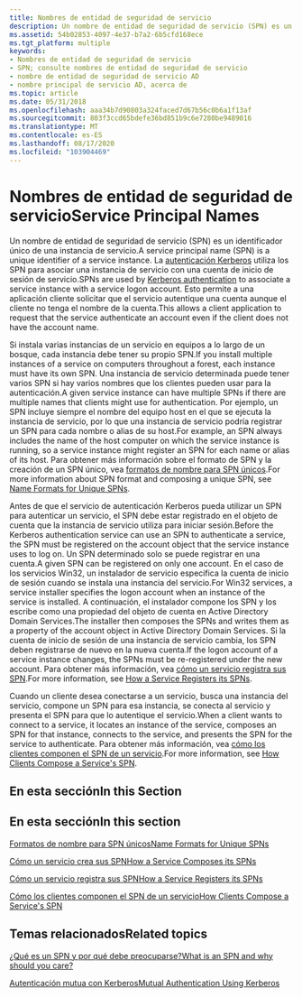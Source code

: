 ```yaml
---
title: Nombres de entidad de seguridad de servicio
description: Un nombre de entidad de seguridad de servicio (SPN) es un identificador único de una instancia de servicio.
ms.assetid: 54b02853-4097-4e37-b7a2-6b5cfd168ece
ms.tgt_platform: multiple
keywords:
- Nombres de entidad de seguridad de servicio
- SPN; consulte nombres de entidad de seguridad de servicio
- nombre de entidad de seguridad de servicio AD
- nombre principal de servicio AD, acerca de
ms.topic: article
ms.date: 05/31/2018
ms.openlocfilehash: aaa34b7d90803a324faced7d67b56c0b6a1f13af
ms.sourcegitcommit: 803f3ccd65bdefe36bd851b9c6e7280be9489016
ms.translationtype: MT
ms.contentlocale: es-ES
ms.lasthandoff: 08/17/2020
ms.locfileid: "103904469"
---
```

# <a name="service-principal-names"></a><span data-ttu-id="7be27-107">Nombres de entidad de seguridad de servicio</span><span class="sxs-lookup"><span data-stu-id="7be27-107">Service Principal Names</span></span>

<span data-ttu-id="7be27-108">Un nombre de entidad de seguridad de servicio (SPN) es un identificador único de una instancia de servicio.</span><span class="sxs-lookup"><span data-stu-id="7be27-108">A service principal name (SPN) is a unique identifier of a service instance.</span></span> <span data-ttu-id="7be27-109">La [autenticación Kerberos](mutual-authentication-using-kerberos.md) utiliza los SPN para asociar una instancia de servicio con una cuenta de inicio de sesión de servicio.</span><span class="sxs-lookup"><span data-stu-id="7be27-109">SPNs are used by [Kerberos authentication](mutual-authentication-using-kerberos.md) to associate a service instance with a service logon account.</span></span> <span data-ttu-id="7be27-110">Esto permite a una aplicación cliente solicitar que el servicio autentique una cuenta aunque el cliente no tenga el nombre de la cuenta.</span><span class="sxs-lookup"><span data-stu-id="7be27-110">This allows a client application to request that the service authenticate an account even if the client does not have the account name.</span></span>

<span data-ttu-id="7be27-111">Si instala varias instancias de un servicio en equipos a lo largo de un bosque, cada instancia debe tener su propio SPN.</span><span class="sxs-lookup"><span data-stu-id="7be27-111">If you install multiple instances of a service on computers throughout a forest, each instance must have its own SPN.</span></span> <span data-ttu-id="7be27-112">Una instancia de servicio determinada puede tener varios SPN si hay varios nombres que los clientes pueden usar para la autenticación.</span><span class="sxs-lookup"><span data-stu-id="7be27-112">A given service instance can have multiple SPNs if there are multiple names that clients might use for authentication.</span></span> <span data-ttu-id="7be27-113">Por ejemplo, un SPN incluye siempre el nombre del equipo host en el que se ejecuta la instancia de servicio, por lo que una instancia de servicio podría registrar un SPN para cada nombre o alias de su host.</span><span class="sxs-lookup"><span data-stu-id="7be27-113">For example, an SPN always includes the name of the host computer on which the service instance is running, so a service instance might register an SPN for each name or alias of its host.</span></span> <span data-ttu-id="7be27-114">Para obtener más información sobre el formato de SPN y la creación de un SPN único, vea [formatos de nombre para SPN únicos](name-formats-for-unique-spns.md).</span><span class="sxs-lookup"><span data-stu-id="7be27-114">For more information about SPN format and composing a unique SPN, see [Name Formats for Unique SPNs](name-formats-for-unique-spns.md).</span></span>

<span data-ttu-id="7be27-115">Antes de que el servicio de autenticación Kerberos pueda utilizar un SPN para autenticar un servicio, el SPN debe estar registrado en el objeto de cuenta que la instancia de servicio utiliza para iniciar sesión.</span><span class="sxs-lookup"><span data-stu-id="7be27-115">Before the Kerberos authentication service can use an SPN to authenticate a service, the SPN must be registered on the account object that the service instance uses to log on.</span></span> <span data-ttu-id="7be27-116">Un SPN determinado solo se puede registrar en una cuenta.</span><span class="sxs-lookup"><span data-stu-id="7be27-116">A given SPN can be registered on only one account.</span></span> <span data-ttu-id="7be27-117">En el caso de los servicios Win32, un instalador de servicio especifica la cuenta de inicio de sesión cuando se instala una instancia del servicio.</span><span class="sxs-lookup"><span data-stu-id="7be27-117">For Win32 services, a service installer specifies the logon account when an instance of the service is installed.</span></span> <span data-ttu-id="7be27-118">A continuación, el instalador compone los SPN y los escribe como una propiedad del objeto de cuenta en Active Directory Domain Services.</span><span class="sxs-lookup"><span data-stu-id="7be27-118">The installer then composes the SPNs and writes them as a property of the account object in Active Directory Domain Services.</span></span> <span data-ttu-id="7be27-119">Si la cuenta de inicio de sesión de una instancia de servicio cambia, los SPN deben registrarse de nuevo en la nueva cuenta.</span><span class="sxs-lookup"><span data-stu-id="7be27-119">If the logon account of a service instance changes, the SPNs must be re-registered under the new account.</span></span> <span data-ttu-id="7be27-120">Para obtener más información, vea [cómo un servicio registra sus SPN](how-a-service-registers-its-spns.md).</span><span class="sxs-lookup"><span data-stu-id="7be27-120">For more information, see [How a Service Registers its SPNs](how-a-service-registers-its-spns.md).</span></span>

<span data-ttu-id="7be27-121">Cuando un cliente desea conectarse a un servicio, busca una instancia del servicio, compone un SPN para esa instancia, se conecta al servicio y presenta el SPN para que lo autentique el servicio.</span><span class="sxs-lookup"><span data-stu-id="7be27-121">When a client wants to connect to a service, it locates an instance of the service, composes an SPN for that instance, connects to the service, and presents the SPN for the service to authenticate.</span></span> <span data-ttu-id="7be27-122">Para obtener más información, vea [cómo los clientes componen el SPN de un servicio](how-clients-compose-a-serviceampaposs-spn.md).</span><span class="sxs-lookup"><span data-stu-id="7be27-122">For more information, see [How Clients Compose a Service's SPN](how-clients-compose-a-serviceampaposs-spn.md).</span></span>

## <a name="in-this-section"></a><span data-ttu-id="7be27-123">En esta sección</span><span class="sxs-lookup"><span data-stu-id="7be27-123">In this Section</span></span>

## <a name="in-this-section"></a><span data-ttu-id="7be27-124">En esta sección</span><span class="sxs-lookup"><span data-stu-id="7be27-124">In this section</span></span>

<dl> <dt>

[<span data-ttu-id="7be27-125">Formatos de nombre para SPN únicos</span><span class="sxs-lookup"><span data-stu-id="7be27-125">Name Formats for Unique SPNs</span></span>](name-formats-for-unique-spns.md)
</dt> <dt>

[<span data-ttu-id="7be27-126">Cómo un servicio crea sus SPN</span><span class="sxs-lookup"><span data-stu-id="7be27-126">How a Service Composes its SPNs</span></span>](how-a-service-composes-its-spns.md)
</dt> <dt>

[<span data-ttu-id="7be27-127">Cómo un servicio registra sus SPN</span><span class="sxs-lookup"><span data-stu-id="7be27-127">How a Service Registers its SPNs</span></span>](how-a-service-registers-its-spns.md)
</dt> <dt>

[<span data-ttu-id="7be27-128">Cómo los clientes componen el SPN de un servicio</span><span class="sxs-lookup"><span data-stu-id="7be27-128">How Clients Compose a Service's SPN</span></span>](how-clients-compose-a-serviceampaposs-spn.md)
</dt> </dl>

## <a name="related-topics"></a><span data-ttu-id="7be27-129">Temas relacionados</span><span class="sxs-lookup"><span data-stu-id="7be27-129">Related topics</span></span>

<dl> <dt>

[<span data-ttu-id="7be27-130">¿Qué es un SPN y por qué debe preocuparse?</span><span class="sxs-lookup"><span data-stu-id="7be27-130">What is an SPN and why should you care?</span></span>](/archive/blogs/autz_auth_stuff/what-is-a-spn-and-why-should-you-care)
</dt> <dt>

[<span data-ttu-id="7be27-131">Autenticación mutua con Kerberos</span><span class="sxs-lookup"><span data-stu-id="7be27-131">Mutual Authentication Using Kerberos</span></span>](mutual-authentication-using-kerberos.md)
</dt> </dl>

 

 